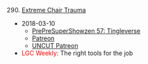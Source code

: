 290. [Extreme Chair Trauma](https://linuxgamecast.com/2018/03/linuxgamecast-weekly-290-extreme-chair-trauma/)
   * 2018-03-10
      * [PrePreSuperShowzen 57: Tingleverse](https://www.patreon.com/posts/prepresupershowz-17492596)
      * [Patreon](https://www.patreon.com/posts/linuxgamecast-17495287)
      * [UNCUT Patreon](https://www.patreon.com/posts/lgc-weekly-290-17493001)
   * <span style="color:red">LGC Weekly:</span> The right tools for the job
